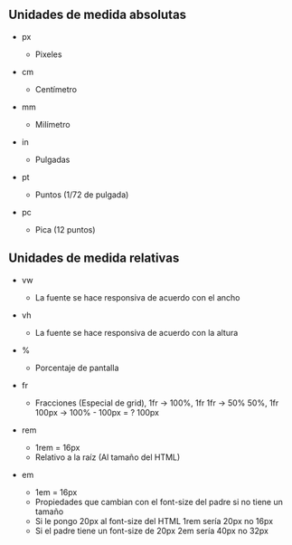 ## Unidades de medida absolutas

- px

  - Pixeles

- cm

  - Centímetro

- mm

  - Milímetro

- in

  - Pulgadas

- pt

  - Puntos (1/72 de pulgada)

- pc

  - Pica (12 puntos)

## Unidades de medida relativas

- vw

  - La fuente se hace responsiva de acuerdo con el ancho

- vh

  - La fuente se hace responsiva de acuerdo con la altura

- %

  - Porcentaje de pantalla

- fr

  - Fracciones (Especial de grid), 1fr -> 100%, 1fr 1fr -> 50% 50%, 1fr 100px -> 100% - 100px = ? 100px

- rem

  - 1rem = 16px
  - Relativo a la raíz (Al tamaño del HTML)

- em

  - 1em = 16px
  - Propiedades que cambian con el font-size del padre si no tiene un tamaño
  - Si le pongo 20px al font-size del HTML 1rem sería 20px no 16px
  - Si el padre tiene un font-size de 20px 2em sería 40px no 32px
